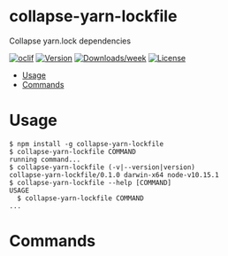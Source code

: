 collapse-yarn-lockfile
=================

Collapse yarn.lock dependencies

[![oclif](https://img.shields.io/badge/cli-oclif-brightgreen.svg)](https://oclif.io)
[![Version](https://img.shields.io/npm/v/collapse-yarn-lockfile.svg)](https://npmjs.org/package/collapse-yarn-lockfile)
[![Downloads/week](https://img.shields.io/npm/dw/collapse-yarn-lockfile.svg)](https://npmjs.org/package/collapse-yarn-lockfile)
[![License](https://img.shields.io/npm/l/collapse-yarn-lockfile.svg)](https://github.com/michaelbrewerdavis/collapse-yarn-lockfile/blob/master/package.json)

<!-- toc -->
* [Usage](#usage)
* [Commands](#commands)
<!-- tocstop -->
# Usage
<!-- usage -->
```sh-session
$ npm install -g collapse-yarn-lockfile
$ collapse-yarn-lockfile COMMAND
running command...
$ collapse-yarn-lockfile (-v|--version|version)
collapse-yarn-lockfile/0.1.0 darwin-x64 node-v10.15.1
$ collapse-yarn-lockfile --help [COMMAND]
USAGE
  $ collapse-yarn-lockfile COMMAND
...
```
<!-- usagestop -->
# Commands
<!-- commands -->

<!-- commandsstop -->
